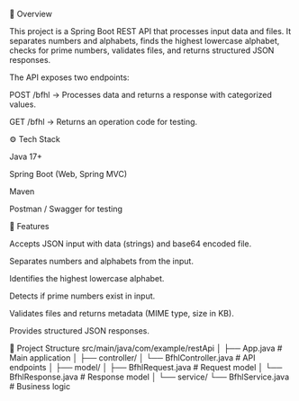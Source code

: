 📌 Overview

This project is a Spring Boot REST API that processes input data and files.
It separates numbers and alphabets, finds the highest lowercase alphabet, checks for prime numbers, validates files, and returns structured JSON responses.

The API exposes two endpoints:

POST /bfhl → Processes data and returns a response with categorized values.

GET /bfhl → Returns an operation code for testing.

⚙️ Tech Stack

Java 17+

Spring Boot (Web, Spring MVC)

Maven

Postman / Swagger for testing

🚀 Features

Accepts JSON input with data (strings) and base64 encoded file.

Separates numbers and alphabets from the input.

Identifies the highest lowercase alphabet.

Detects if prime numbers exist in input.

Validates files and returns metadata (MIME type, size in KB).

Provides structured JSON responses.

📂 Project Structure
src/main/java/com/example/restApi
│
├── App.java                  # Main application
│
├── controller/
│   └── BfhlController.java   # API endpoints
│
├── model/
│   ├── BfhlRequest.java      # Request model
│   └── BfhlResponse.java     # Response model
│
└── service/
    └── BfhlService.java      # Business logic
